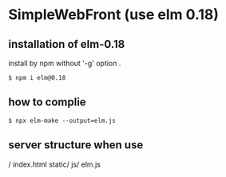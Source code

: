 # SimpleWebFront (use elm 0.18)


## installation of elm-0.18

install by npm without '-g' option .

```
$ npm i elm@0.18
```


## how to complie


```
$ npx elm-make --output=elm.js
```


## server structure when use

/
   index.html
   static/
     js/
       elm.js

